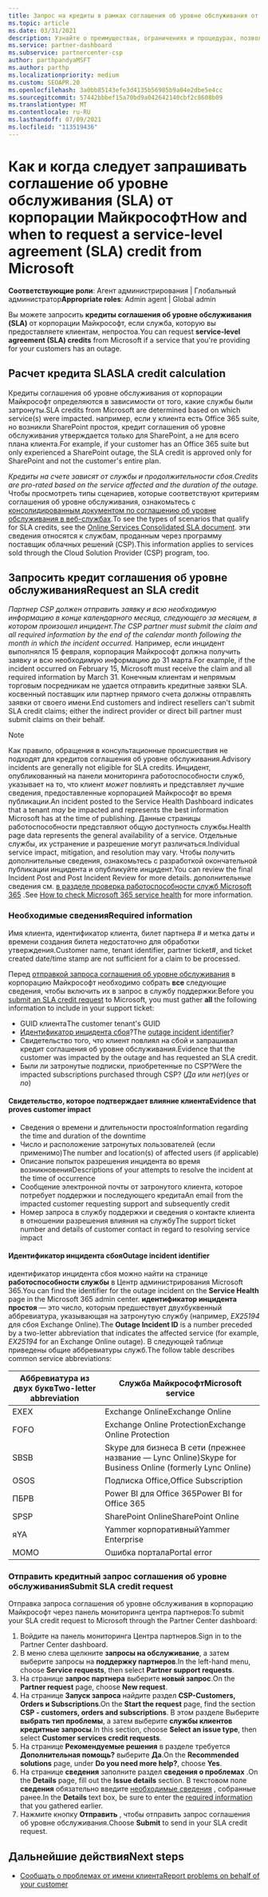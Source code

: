 ```yaml
---
title: Запрос на кредиты в рамках соглашения об уровне обслуживания от Майкрософт
ms.topic: article
ms.date: 03/31/2021
description: Узнайте о преимуществах, ограничениях и процедурах, позволяющих запросить кредит соглашения об уровне обслуживания от корпорации Майкрософт, если ваши клиенты испытывают сбой в работе службы.
ms.service: partner-dashboard
ms.subservice: partnercenter-csp
author: parthpandyaMSFT
ms.author: parthp
ms.localizationpriority: medium
ms.custom: SEOAPR.20
ms.openlocfilehash: 3a0bb85143efe3d4135b56985b9a04e2dbe5e4cc
ms.sourcegitcommit: 57442bbbef15a70bd9a042642140cbf2c8608b09
ms.translationtype: MT
ms.contentlocale: ru-RU
ms.lasthandoff: 07/09/2021
ms.locfileid: "113519436"
---
```

# <a name="how-and-when-to-request-a-service-level-agreement-sla-credit-from-microsoft"></a><span data-ttu-id="a0688-103">Как и когда следует запрашивать соглашение об уровне обслуживания (SLA) от корпорации Майкрософт</span><span class="sxs-lookup"><span data-stu-id="a0688-103">How and when to request a service-level agreement (SLA) credit from Microsoft</span></span>

<span data-ttu-id="a0688-104">**Соответствующие роли**: Агент администрирования | Глобальный администратор</span><span class="sxs-lookup"><span data-stu-id="a0688-104">**Appropriate roles**: Admin agent | Global admin</span></span>

<span data-ttu-id="a0688-105">Вы можете запросить **кредиты соглашения об уровне обслуживания (SLA)** от корпорации Майкрософт, если служба, которую вы предоставляете клиентам, непростоа.</span><span class="sxs-lookup"><span data-stu-id="a0688-105">You can request **service-level agreement (SLA) credits** from Microsoft if a service that you're providing for your customers has an outage.</span></span>

## <a name="sla-credit-calculation"></a><span data-ttu-id="a0688-106">Расчет кредита SLA</span><span class="sxs-lookup"><span data-stu-id="a0688-106">SLA credit calculation</span></span>

<span data-ttu-id="a0688-107">Кредиты соглашения об уровне обслуживания от корпорации Майкрософт определяются в зависимости от того, какие службы были затронуты.</span><span class="sxs-lookup"><span data-stu-id="a0688-107">SLA credits from Microsoft are determined based on which service(s) were impacted.</span></span> <span data-ttu-id="a0688-108">например, если у клиента есть Office 365 suite, но возникли SharePoint простоя, кредит соглашения об уровне обслуживания утверждается только для SharePoint, а не для всего плана клиента.</span><span class="sxs-lookup"><span data-stu-id="a0688-108">For example, if your customer has an Office 365 suite but only experienced a SharePoint outage, the SLA credit is approved only for SharePoint and not the customer's entire plan.</span></span>

<span data-ttu-id="a0688-109">*Кредиты на счете зависят от службы и продолжительности сбоя.*</span><span class="sxs-lookup"><span data-stu-id="a0688-109">*Credits are pro-rated based on the service affected and the duration of the outage.*</span></span> <span data-ttu-id="a0688-110">Чтобы просмотреть типы сценариев, которые соответствуют критериям соглашения об уровне обслуживания, ознакомьтесь с [консолидированным документом по соглашению об уровне обслуживания в веб-службах](http://www.microsoftvolumelicensing.com/DocumentSearch.aspx?Mode=3&DocumentTypeId=37).</span><span class="sxs-lookup"><span data-stu-id="a0688-110">To see the types of scenarios that qualify for SLA credits, see the [Online Services Consolidated SLA document](http://www.microsoftvolumelicensing.com/DocumentSearch.aspx?Mode=3&DocumentTypeId=37).</span></span> <span data-ttu-id="a0688-111">эти сведения относятся к службам, проданным через программу поставщик облачных решений (CSP).</span><span class="sxs-lookup"><span data-stu-id="a0688-111">This information applies to services sold through the Cloud Solution Provider (CSP) program, too.</span></span>


## <a name="request-an-sla-credit"></a><span data-ttu-id="a0688-112">Запросить кредит соглашения об уровне обслуживания</span><span class="sxs-lookup"><span data-stu-id="a0688-112">Request an SLA credit</span></span>

<span data-ttu-id="a0688-113">*Партнер CSP должен отправить заявку и всю необходимую информацию в конце календарного месяца, следующего за месяцем, в котором произошел инцидент.*</span><span class="sxs-lookup"><span data-stu-id="a0688-113">*The CSP partner must submit the claim and all required information by the end of the calendar month following the month in which the incident occurred.*</span></span> <span data-ttu-id="a0688-114">Например, если инцидент выполнялся 15 февраля, корпорация Майкрософт должна получить заявку и всю необходимую информацию до 31 марта.</span><span class="sxs-lookup"><span data-stu-id="a0688-114">For example, if the incident occurred on February 15, Microsoft must receive the claim and all required information by March 31.</span></span> <span data-ttu-id="a0688-115">Конечным клиентам и непрямым торговым посредникам не удается отправить кредитные заявки SLA. косвенный поставщик или партнер прямого счета должны отправлять заявки от своего имени.</span><span class="sxs-lookup"><span data-stu-id="a0688-115">End customers and indirect resellers can't submit SLA credit claims; either the indirect provider or direct bill partner must submit claims on their behalf.</span></span>

> [!NOTE]
> <span data-ttu-id="a0688-116">Как правило, обращения в консультационные происшествия не подходят для кредитов соглашения об уровне обслуживания.</span><span class="sxs-lookup"><span data-stu-id="a0688-116">Advisory incidents are generally not eligible for SLA credits.</span></span> <span data-ttu-id="a0688-117">Инцидент, опубликованный на панели мониторинга работоспособности служб, указывает на то, что клиент *может* повлиять и представляет лучшие сведения, предоставленные корпорацией Майкрософт во время публикации.</span><span class="sxs-lookup"><span data-stu-id="a0688-117">An incident posted to the Service Health Dashboard indicates that a tenant *may* be impacted and represents the best information Microsoft has at the time of publishing.</span></span> <span data-ttu-id="a0688-118">Данные страницы работоспособности представляют общую доступность службы.</span><span class="sxs-lookup"><span data-stu-id="a0688-118">Health page data represents the general availability of a service.</span></span> <span data-ttu-id="a0688-119">Отдельные службы, их устранение и разрешение могут различаться.</span><span class="sxs-lookup"><span data-stu-id="a0688-119">Individual service impact, mitigation, and resolution may vary.</span></span> <span data-ttu-id="a0688-120">Чтобы получить дополнительные сведения, ознакомьтесь с разработкой окончательной публикации инцидента и опубликуйте инцидент.</span><span class="sxs-lookup"><span data-stu-id="a0688-120">You can review the final Incident Post and Post Incident Review for more details.</span></span> <span data-ttu-id="a0688-121">дополнительные сведения см. [в разделе проверка работоспособности служб Microsoft 365](/microsoft-365/enterprise/view-service-health#incidents-and-advisories) .</span><span class="sxs-lookup"><span data-stu-id="a0688-121">See [How to check Microsoft 365 service health](/microsoft-365/enterprise/view-service-health#incidents-and-advisories) for more information.</span></span>

### <a name="required-information"></a><span data-ttu-id="a0688-122">Необходимые сведения</span><span class="sxs-lookup"><span data-stu-id="a0688-122">Required information</span></span>

<span data-ttu-id="a0688-123">Имя клиента, идентификатор клиента, билет партнера # и метка даты и времени создания билета недостаточно для обработки утверждения.</span><span class="sxs-lookup"><span data-stu-id="a0688-123">Customer name, tenant identifier, partner ticket#, and ticket created date/time stamp are not sufficient for a claim to be processed.</span></span>

<span data-ttu-id="a0688-124">Перед [отправкой запроса соглашения об уровне обслуживания](#submit-sla-credit-request) в корпорацию Майкрософт необходимо собрать **все** следующие сведения, чтобы включить их в запрос в службу поддержки:</span><span class="sxs-lookup"><span data-stu-id="a0688-124">Before you [submit an SLA credit request](#submit-sla-credit-request) to Microsoft, you must gather **all** the following information to include in your support ticket:</span></span>

- <span data-ttu-id="a0688-125">GUID клиента</span><span class="sxs-lookup"><span data-stu-id="a0688-125">The customer tenant's GUID</span></span>
- <span data-ttu-id="a0688-126">[Идентификатор инцидента сбоя](#outage-incident-identifier)?</span><span class="sxs-lookup"><span data-stu-id="a0688-126">The [outage incident identifier](#outage-incident-identifier)?</span></span>
- <span data-ttu-id="a0688-127">Свидетельство того, что клиент повлиял на сбой и запрашивал кредит соглашения об уровне обслуживания.</span><span class="sxs-lookup"><span data-stu-id="a0688-127">Evidence that the customer was impacted by the outage and has requested an SLA credit.</span></span>
- <span data-ttu-id="a0688-128">Были ли затронутые подписки, приобретенные по CSP?</span><span class="sxs-lookup"><span data-stu-id="a0688-128">Were the impacted subscriptions purchased through CSP?</span></span> <span data-ttu-id="a0688-129">(*Да* или *нет*)</span><span class="sxs-lookup"><span data-stu-id="a0688-129">(*yes* or *no*)</span></span>

#### <a name="evidence-that-proves-customer-impact"></a><span data-ttu-id="a0688-130">Свидетельство, которое подтверждает влияние клиента</span><span class="sxs-lookup"><span data-stu-id="a0688-130">Evidence that proves customer impact</span></span>

- <span data-ttu-id="a0688-131">Сведения о времени и длительности простоя</span><span class="sxs-lookup"><span data-stu-id="a0688-131">Information regarding the time and duration of the downtime</span></span>
- <span data-ttu-id="a0688-132">Число и расположение затронутых пользователей (если применимо)</span><span class="sxs-lookup"><span data-stu-id="a0688-132">The number and location(s) of affected users (if applicable)</span></span>
- <span data-ttu-id="a0688-133">Описание попыток разрешения инцидента во время возникновения</span><span class="sxs-lookup"><span data-stu-id="a0688-133">Descriptions of your attempts to resolve the incident at the time of occurrence</span></span>
- <span data-ttu-id="a0688-134">Сообщение электронной почты от затронутого клиента, которое потребует поддержки и последующего кредита</span><span class="sxs-lookup"><span data-stu-id="a0688-134">An email from the impacted customer requesting support and subsequently credit</span></span>
- <span data-ttu-id="a0688-135">Номер запроса в службу поддержки и сведения о контакте клиента в отношении разрешения влияния на службу</span><span class="sxs-lookup"><span data-stu-id="a0688-135">The support ticket number and details of customer contact in regard to resolving service impact</span></span>


#### <a name="outage-incident-identifier"></a><span data-ttu-id="a0688-136">Идентификатор инцидента сбоя</span><span class="sxs-lookup"><span data-stu-id="a0688-136">Outage incident identifier</span></span>

<span data-ttu-id="a0688-137">идентификатор инцидента сбоя можно найти на странице **работоспособности службы** в Центр администрирования Microsoft 365.</span><span class="sxs-lookup"><span data-stu-id="a0688-137">You can find the identifier for the outage incident on the **Service Health** page in the Microsoft 365 admin center.</span></span> <span data-ttu-id="a0688-138">**идентификатор инцидента простоя** — это число, которым предшествует двухбуквенный аббревиатура, указывающая на затронутую службу (например, *EX25194* для сбоя Exchange Online).</span><span class="sxs-lookup"><span data-stu-id="a0688-138">The **Outage Incident ID** is a number preceded by a two-letter abbreviation that indicates the affected service (for example, *EX25194* for an Exchange Online outage).</span></span> <span data-ttu-id="a0688-139">В следующей таблице приведены общие аббревиатуры служб.</span><span class="sxs-lookup"><span data-stu-id="a0688-139">The follow table describes common service abbreviations:</span></span>

| <span data-ttu-id="a0688-140">Аббревиатура из двух букв</span><span class="sxs-lookup"><span data-stu-id="a0688-140">Two-letter abbreviation</span></span> | <span data-ttu-id="a0688-141">Служба Майкрософт</span><span class="sxs-lookup"><span data-stu-id="a0688-141">Microsoft service</span></span> |
| ----------------------- | ----------------- |
| <span data-ttu-id="a0688-142">EX</span><span class="sxs-lookup"><span data-stu-id="a0688-142">EX</span></span> | <span data-ttu-id="a0688-143">Exchange Online</span><span class="sxs-lookup"><span data-stu-id="a0688-143">Exchange Online</span></span> |
| <span data-ttu-id="a0688-144">FO</span><span class="sxs-lookup"><span data-stu-id="a0688-144">FO</span></span> | <span data-ttu-id="a0688-145">Exchange Online Protection</span><span class="sxs-lookup"><span data-stu-id="a0688-145">Exchange Online Protection</span></span> |
| <span data-ttu-id="a0688-146">SB</span><span class="sxs-lookup"><span data-stu-id="a0688-146">SB</span></span> | <span data-ttu-id="a0688-147">Skype для бизнеса В сети (прежнее название — Lync Online)</span><span class="sxs-lookup"><span data-stu-id="a0688-147">Skype for Business Online (formerly Lync Online)</span></span> |
| <span data-ttu-id="a0688-148">OS</span><span class="sxs-lookup"><span data-stu-id="a0688-148">OS</span></span> | <span data-ttu-id="a0688-149">Подписка Office,</span><span class="sxs-lookup"><span data-stu-id="a0688-149">Office Subscription</span></span> |
| <span data-ttu-id="a0688-150">ПБ</span><span class="sxs-lookup"><span data-stu-id="a0688-150">PB</span></span> | <span data-ttu-id="a0688-151">Power BI для Office 365</span><span class="sxs-lookup"><span data-stu-id="a0688-151">Power BI for Office 365</span></span> |
| <span data-ttu-id="a0688-152">SP</span><span class="sxs-lookup"><span data-stu-id="a0688-152">SP</span></span> | <span data-ttu-id="a0688-153">SharePoint Online</span><span class="sxs-lookup"><span data-stu-id="a0688-153">SharePoint Online</span></span> |
| <span data-ttu-id="a0688-154">я</span><span class="sxs-lookup"><span data-stu-id="a0688-154">YA</span></span> | <span data-ttu-id="a0688-155">Yammer корпоративный</span><span class="sxs-lookup"><span data-stu-id="a0688-155">Yammer Enterprise</span></span> |
| <span data-ttu-id="a0688-156">MO</span><span class="sxs-lookup"><span data-stu-id="a0688-156">MO</span></span> | <span data-ttu-id="a0688-157">Ошибка портала</span><span class="sxs-lookup"><span data-stu-id="a0688-157">Portal error</span></span> |

### <a name="submit-sla-credit-request"></a><span data-ttu-id="a0688-158">Отправить кредитный запрос соглашения об уровне обслуживания</span><span class="sxs-lookup"><span data-stu-id="a0688-158">Submit SLA credit request</span></span>

<span data-ttu-id="a0688-159">Отправка запроса соглашения об уровне обслуживания в корпорацию Майкрософт через панель мониторинга центра партнеров:</span><span class="sxs-lookup"><span data-stu-id="a0688-159">To submit your SLA credit request to Microsoft through the Partner Center dashboard:</span></span>

1. <span data-ttu-id="a0688-160">Войдите на панель мониторинга Центра партнеров.</span><span class="sxs-lookup"><span data-stu-id="a0688-160">Sign in to the Partner Center dashboard.</span></span>
2. <span data-ttu-id="a0688-161">В меню слева щелкните **запросы на обслуживание**, а затем выберите запросы на **поддержку партнеров**.</span><span class="sxs-lookup"><span data-stu-id="a0688-161">In the left-hand menu, choose **Service requests**, then select **Partner support requests**.</span></span>
3. <span data-ttu-id="a0688-162">На странице **запрос партнера** выберите **новый запрос**.</span><span class="sxs-lookup"><span data-stu-id="a0688-162">On the **Partner request** page, choose **New request**.</span></span>
4. <span data-ttu-id="a0688-163">На странице **Запуск запроса** найдите раздел **CSP-Customers, Orders и Subscriptions**.</span><span class="sxs-lookup"><span data-stu-id="a0688-163">On the **Start the request** page, find the section **CSP - customers, orders and subscriptions**.</span></span> <span data-ttu-id="a0688-164">В этом разделе Выберите **выбрать тип проблемы**, а затем выберите **службы клиентов кредитные запросы**.</span><span class="sxs-lookup"><span data-stu-id="a0688-164">In this section, choose **Select an issue type**, then select **Customer services credit requests**.</span></span>
5. <span data-ttu-id="a0688-165">На странице **Рекомендуемые решения** в разделе требуется **Дополнительная помощь?** выберите **Да**.</span><span class="sxs-lookup"><span data-stu-id="a0688-165">On the **Recommended solutions** page, under **Do you need more help?**, choose **Yes**.</span></span>
6. <span data-ttu-id="a0688-166">На странице **сведения** заполните раздел **сведения о проблемах** .</span><span class="sxs-lookup"><span data-stu-id="a0688-166">On the **Details** page, fill out the **Issue details** section.</span></span> <span data-ttu-id="a0688-167">В текстовом поле **сведения** обязательно введите [необходимые сведения](#required-information) , собранные ранее.</span><span class="sxs-lookup"><span data-stu-id="a0688-167">In the **Details** text box, be sure to enter the [required information](#required-information) that you gathered earlier.</span></span>
7. <span data-ttu-id="a0688-168">Нажмите кнопку **Отправить** , чтобы отправить запрос соглашения об уровне обслуживания.</span><span class="sxs-lookup"><span data-stu-id="a0688-168">Choose **Submit** to send in your SLA credit request.</span></span>

## <a name="next-steps"></a><span data-ttu-id="a0688-169">Дальнейшие действия</span><span class="sxs-lookup"><span data-stu-id="a0688-169">Next steps</span></span>

- [<span data-ttu-id="a0688-170">Сообщать о проблемах от имени клиента</span><span class="sxs-lookup"><span data-stu-id="a0688-170">Report problems on behalf of your customer</span></span>](report-problems-on-behalf-of-a-customer.md)
